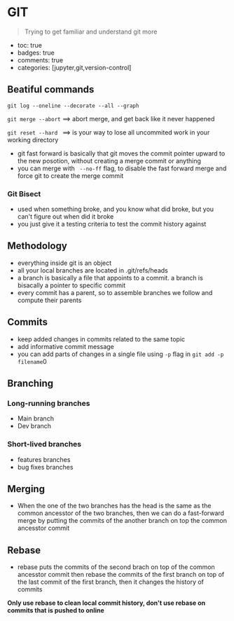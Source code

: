 # 

# GIT
> Trying to get familiar and understand git more 

- toc: true 
- badges: true
- comments: true
- categories: [jupyter,git,version-control]


## Beatiful commands

```git log --oneline --decorate --all --graph```

```git merge --abort``` ==> abort merge, and get back like it never happened

`git reset --hard ` ==> is your way to lose all uncommited work in your working directory 


* git fast forward is basically that git moves the commit pointer upward to the new posotion, without creating a merge commit or anything
* you can merge with ` --no-ff` flag, to disable the fast forward merge and force git to create the merge commit


### Git Bisect
* used when something broke, and you know what did broke, but you can't figure out when did it broke
* you just give it a testing criteria to test the commit history against 




## Methodology 
* everything inside git is an object
* all your local branches are located in .git/refs/heads 
* a branch is basically a file that appoints to a commit. a branch is bisacally a pointer to specific commit
* every commit has a parent, so to assemble branches we follow and compute their parents

## Commits 
* keep added changes in commits related to the same topic
* add informative commit message 
* you can add parts of changes in a single file using `-p` flag in `git add -p filename`0


## Branching 

### Long-running branches 
* Main branch
* Dev branch 
### Short-lived branches 
* features branches
* bug fixes branches 


## Merging 

* When the one of the two branches has the head is the same as the common ancesstor of the two branches, then we can do a fast-forward merge by putting the commits of the another branch on top the common ancesstor commit 


## Rebase 

* rebase puts the commits of the second brach on top of the common ancesstor commit then rebase the commits of the first branch on top of the last commit of the first branch, then it changes the history of commits

**Only use rebase to clean local commit history, don't use rebase on commits that is pushed to online** 




